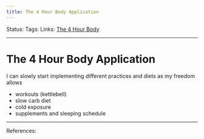 ```yaml
---
title: The 4 Hour Body Application
---
```

Status:
Tags:
Links: [The 4 Hour Body](out/the-4-hour-body.md)
___
# The 4 Hour Body Application
I can slowly start implementing different practices and diets as my freedom allows
- workouts  (kettlebell)
- slow carb diet
- cold exposure
- supplements and sleeping schedule
___
References: